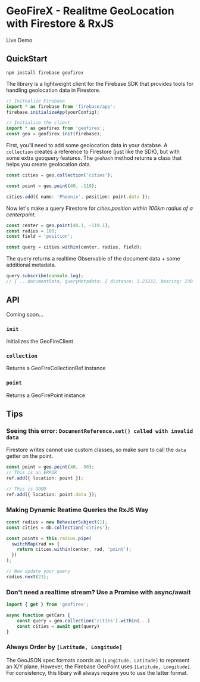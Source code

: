 # GeoFireX - Realitme GeoLocation with Firestore & RxJS

Live Demo

## QuickStart

```shell
npm install firebase geofirex
```

The library is a lightweight client for the Firebase SDK that provides tools for handling geolocation data in Firestore.

```ts
// Initnalize Firebase
import * as firebase from 'firebase/app';
firebase.initializeApp(yourConfig);

// Initialize the client
import * as geofirex from 'geofirex';
const geo = geofirex.init(firebase);
```

First, you'll need to add some geolocation data in your databse. A `collection` creates a reference to Firestore (just like the SDK), but with some extra geoquery features. The `geohash` method returns a class that helps you create geolocation data.

```ts
const cities = geo.collection('cities');

const point = geo.point(40, -119);

cities.add({ name: 'Phoenix', position: point.data });
```

Now let's make a query Firestore for _cities.position within 100km radius of a centerpoint_.

```ts
const center = geo.point(40.1, -119.1);
const radius = 100;
const field = 'position';

const query = cities.within(center, radius, field);
```

The query returns a realtime Observable of the document data + some additional metadata.

```ts
query.subscribe(console.log);
// { ...documentData, queryMetadata: { distance: 1.23232, bearing: 230.23 }  }
```

## API

Coming soon...

### `init`

Initializes the GeoFireClient

### `collection`

Returns a GeoFireCollectionRef instance

### `point`

Returns a GeoFirePoint instance

## Tips

### Seeing this error: `DocumentReference.set() called with invalid data`

Firestore writes cannot use custom classes, so make sure to call the `data` getter on the point.

```ts
const point = geo.point(40, -50);
// This is an ERROR
ref.add({ location: point });

// This is GOOD
ref.add({ location: point.data });
```

### Making Dynamic Reatime Queries the RxJS Way

```ts
const radius = new BehaviorSubject(1);
const cities = db.collection('cities');

const points = this.radius.pipe(
  switchMap(rad => {
    return cities.within(center, rad, 'point');
  })
);

// Now update your query
radius.next(23);
```

### Don't need a realtime stream? Use a Promise with async/await

```ts
import { get } from 'geofirex';

async function getCars {
    const query = geo.collection('cities').within(...)
    const cities = await get(query)
}
```

### Always Order by `[Latitude, Longitude]`

The GeoJSON spec formats coords as `[Longitude, Latitude]` to represent an X/Y plane. However, the Firebase GeoPoint uses `[Latitude, Longitude]`. For consistency, this libary will always require you to use the latter format.
